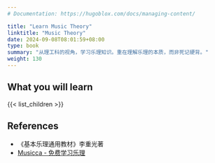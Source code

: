 ```yaml
---
# Documentation: https://hugoblox.com/docs/managing-content/

title: "Learn Music Theory"
linktitle: "Music Theory"
date: 2024-09-08T08:01:59+08:00
type: book
summary: "从理工科的视角，学习乐理知识。重在理解乐理的本质，而非死记硬背。"
weight: 130
---
```


## What you will learn

{{< list_children >}}

## References

- 《基本乐理通用教材》李重光著
- [Musicca - 免费学习乐理](https://www.musicca.com/zh)
